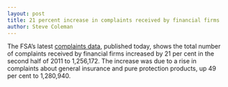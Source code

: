 ```yaml
---
layout: post
title: 21 percent increase in complaints received by financial firms
author: Steve Coleman
---
```

The FSA’s latest [complaints
data](http://www.fsa.gov.uk/pages/library/other_publications/commentary/index.shtml),
published today, shows the total number of complaints received by financial
firms increased by 21 per cent in the second half of 2011 to 1,256,172. The
increase was due to a rise in complaints about general insurance and pure
protection products, up 49 per cent to 1,280,940.
